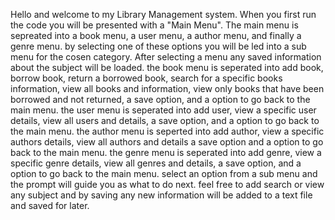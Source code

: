 Hello and welcome to my Library Management system.
When you first run the code you will be presented with a "Main Menu". The main menu is sepreated into a book menu, a user menu, a author menu, and finally a genre menu. by selecting one of these options you will be led into a sub menu for the cosen category.
After selecting a menu any saved information about the subject will be loaded.
the book menu is seperated into add book, borrow book, return a borrowed book, search for a specific books information, view all books and information, view only books that have been borrowed and not returned, a save option, and a option to go back to the main menu.
the user menu is seperated into add user, view a specific user details, view all users and details, a save option, and a option to go back to the main menu.
the author menu is seperted into add author, view a specific authors details, view all authors and details a save option and a option to go back to the main menu.
the genre menu is seperated into add genre, view a specific genre details, view all genres and details, a save option, and a option to go back to the main menu.
select an option from a sub menu and the prompt will guide you as what to do next.
feel free to add search or view any subject and by saving any new information will be added to a text file and saved for later.
